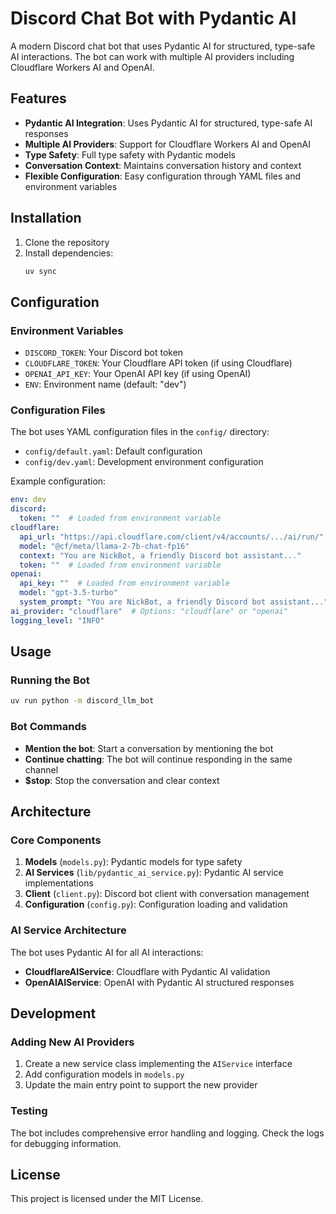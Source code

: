 # Discord Chat Bot with Pydantic AI

A modern Discord chat bot that uses Pydantic AI for structured, type-safe AI interactions. The bot can work with multiple AI providers including Cloudflare Workers AI and OpenAI.

## Features

- **Pydantic AI Integration**: Uses Pydantic AI for structured, type-safe AI responses
- **Multiple AI Providers**: Support for Cloudflare Workers AI and OpenAI
- **Type Safety**: Full type safety with Pydantic models
- **Conversation Context**: Maintains conversation history and context
- **Flexible Configuration**: Easy configuration through YAML files and environment variables

## Installation

1. Clone the repository
2. Install dependencies:
   ```bash
   uv sync
   ```

## Configuration

### Environment Variables

- `DISCORD_TOKEN`: Your Discord bot token
- `CLOUDFLARE_TOKEN`: Your Cloudflare API token (if using Cloudflare)
- `OPENAI_API_KEY`: Your OpenAI API key (if using OpenAI)
- `ENV`: Environment name (default: "dev")

### Configuration Files

The bot uses YAML configuration files in the `config/` directory:

- `config/default.yaml`: Default configuration
- `config/dev.yaml`: Development environment configuration

Example configuration:
```yaml
env: dev
discord:
  token: ""  # Loaded from environment variable
cloudflare:
  api_url: "https://api.cloudflare.com/client/v4/accounts/.../ai/run/"
  model: "@cf/meta/llama-2-7b-chat-fp16"
  context: "You are NickBot, a friendly Discord bot assistant..."
  token: ""  # Loaded from environment variable
openai:
  api_key: ""  # Loaded from environment variable
  model: "gpt-3.5-turbo"
  system_prompt: "You are NickBot, a friendly Discord bot assistant..."
ai_provider: "cloudflare"  # Options: "cloudflare" or "openai"
logging_level: "INFO"
```

## Usage

### Running the Bot

```bash
uv run python -m discord_llm_bot
```

### Bot Commands

- **Mention the bot**: Start a conversation by mentioning the bot
- **Continue chatting**: The bot will continue responding in the same channel
- **$stop**: Stop the conversation and clear context

## Architecture

### Core Components

1. **Models** (`models.py`): Pydantic models for type safety
2. **AI Services** (`lib/pydantic_ai_service.py`): Pydantic AI service implementations
3. **Client** (`client.py`): Discord bot client with conversation management
4. **Configuration** (`config.py`): Configuration loading and validation

### AI Service Architecture

The bot uses Pydantic AI for all AI interactions:

- **CloudflareAIService**: Cloudflare with Pydantic AI validation
- **OpenAIAIService**: OpenAI with Pydantic AI structured responses

## Development

### Adding New AI Providers

1. Create a new service class implementing the `AIService` interface
2. Add configuration models in `models.py`
3. Update the main entry point to support the new provider

### Testing

The bot includes comprehensive error handling and logging. Check the logs for debugging information.

## License

This project is licensed under the MIT License.
